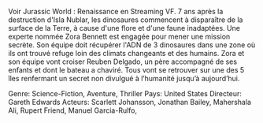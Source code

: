 Voir Jurassic World : Renaissance en Streaming VF. 7 ans après la destruction d'Isla Nublar, les dinosaures commencent à disparaître de la surface de la Terre, à cause d'une flore et d'une faune inadaptées. Une experte nommée Zora Bennett est engagée pour mener une mission secrète. Son équipe doit récupérer l'ADN de 3 dinosaures dans une zone où ils ont trouvé refuge loin des climats changeants et des humains. Zora et son équipe vont croiser Reuben Delgado, un père accompagné de ses enfants et dont le bateau a chaviré. Tous vont se retrouver sur une des 5 îles renfermant un secret non divulgué à l’humanité jusqu’à aujourd’hui.

Genre: Science-Fiction, Aventure, Thriller
Pays: United States
Directeur: Gareth Edwards
Acteurs: Scarlett Johansson, Jonathan Bailey, Mahershala Ali, Rupert Friend, Manuel Garcia-Rulfo,
